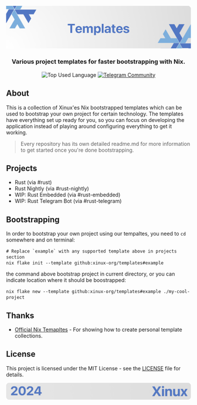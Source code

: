 <p align="center">
    <img src=".github/assets/header.png" alt="Xinux'es {Templates}">
</p>

<p align="center">
    <h3 align="center">Various project templates for faster bootstrapping with Nix.</h3>
</p>

<p align="center">
    <img align="center" src="https://img.shields.io/github/languages/top/xinux-org/templates?style=flat&logo=nixos&logoColor=5277C3&labelColor=ffffff&color=ffffff" alt="Top Used Language">
    <a href="https://t.me/xinux"><img align="center" src="https://img.shields.io/badge/Chat-grey?style=flat&logo=telegram&logoColor=5277C3&labelColor=ffffff&color=ffffff" alt="Telegram Community"></a>
</p>

## About

This is a collection of Xinux'es Nix bootstrapped templates which can be used to bootstrap your own project for certain technology. The templates
have everything set up ready for you, so you can focus on developing the application instead of playing around configuring everything to get it
working.

> Every repository has its own detailed readme.md for more information to get started once you're done bootstrapping.

## Projects

- Rust (via #rust)
- Rust Nightly (via #rust-nightly)
- WIP: Rust Embedded (via #rust-embedded)
- WIP: Rust Telegram Bot (via #rust-telegram)

## Bootstrapping

In order to bootstrap your own project using our tempaltes, you need to `cd` somewhere and on terminal:

```shell
# Replace `example` with any supported template above in projects section
nix flake init --template github:xinux-org/templates#example
```

the command above bootstrap project in current directory, or you can indicate location where it should be boostrapped:

```shell
nix flake new --template github:xinux-org/templates#example ./my-cool-project
```

## Thanks

- [Official Nix Temapltes](https://github.com/NixOS/templates) - For showing how to create personal template collections.

## License

This project is licensed under the MIT License - see the [LICENSE](license) file for details.

<p align="center">
    <img src=".github/assets/footer.png" alt="Xinux'es {Templates}">
</p>
